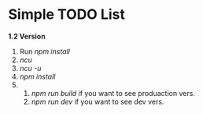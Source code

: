 # Simple TODO List

**1.2 Version**
 
 1. Run *npm install*
 2. *ncu*
 3. *ncu -u*
 4. *npm install*
 5. 1. *npm run build* if you want to see produaction vers.
    2. *npm run dev* if you want to see dev vers.
